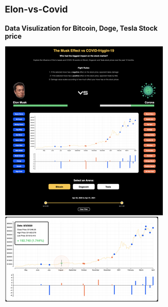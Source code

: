# Elon-vs-Covid

## Data Visulization for Bitcoin, Doge, Tesla Stock price

![Screenshot](1.png)
![Screenshot](2.png)
